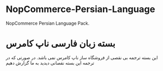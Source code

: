 # NopCommerce-Persian-Language 
NopCommerce Persian Language Pack.

# بسته زبان فارسی ناپ کامرس
این بسته ترجمه بی نقصی از فروشگاه ساز ناپ کامرس نمی باشد. در صورتی که در ترجمه این بسته نقصانی دیدید به ما گزارش دهیم
